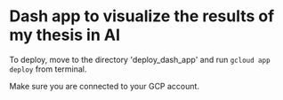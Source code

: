 # Dash app to visualize the results of my thesis in AI

To deploy, move to the directory 'deploy_dash_app' and run ```gcloud app deploy``` from terminal.

Make sure you are connected to your GCP account.